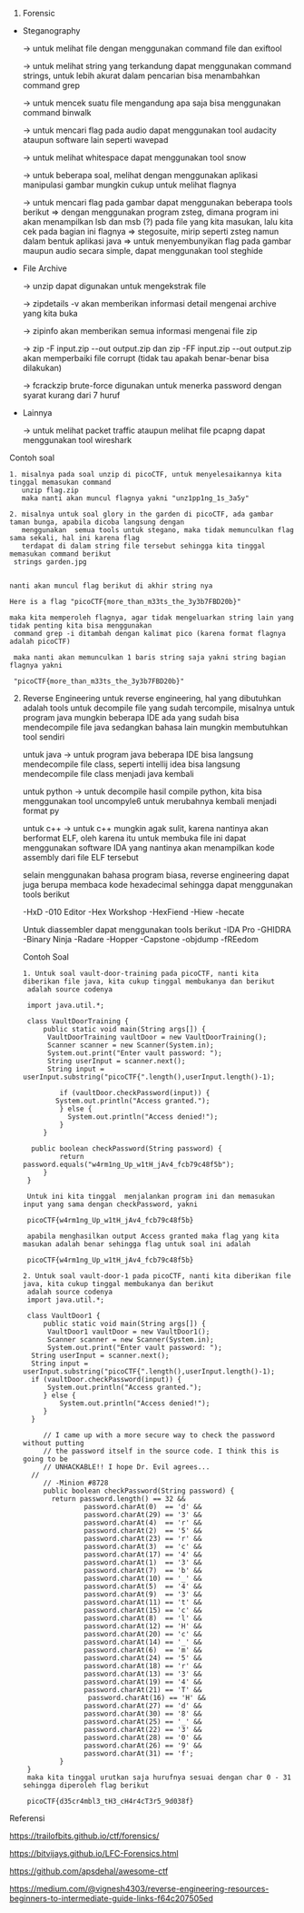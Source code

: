 1. Forensic
 - Steganography
 
	-> untuk melihat file dengan menggunakan command file dan exiftool
		 
     -> untuk melihat string yang terkandung dapat menggunakan command strings, untuk lebih akurat dalam pencarian bisa     menambahkan command grep
		 
     -> untuk mencek suatu file mengandung apa saja bisa menggunakan command binwalk
		 
     -> untuk mencari flag pada audio dapat menggunakan tool audacity ataupun software lain seperti wavepad
		 
     -> untuk melihat whitespace dapat menggunakan tool snow
		 
     -> untuk beberapa soal, melihat dengan menggunakan aplikasi manipulasi gambar mungkin cukup untuk melihat flagnya
		 
     -> untuk mencari flag pada gambar dapat menggunakan beberapa tools berikut
        => dengan menggunakan program zsteg, dimana program ini akan menampilkan lsb dan msb (?) pada file yang kita masukan, lalu kita cek pada bagian ini flagnya
        => stegosuite, mirip seperti zsteg namun dalam bentuk aplikasi java
        => untuk menyembunyikan flag pada gambar maupun audio secara simple, dapat menggunakan tool steghide

- File Archive

     -> unzip dapat digunakan untuk mengekstrak file
		 
     -> zipdetails -v akan memberikan informasi detail mengenai archive yang kita buka
		 
     -> zipinfo akan memberikan semua informasi mengenai file zip
		 
     -> zip -F input.zip --out output.zip dan zip -FF input.zip --out output.zip akan memperbaiki file corrupt (tidak tau apakah benar-benar bisa dilakukan)
		 
     -> fcrackzip brute-force digunakan untuk menerka password dengan syarat kurang dari 7 huruf
		 
 - Lainnya
 
     -> untuk melihat packet traffic ataupun melihat file pcapng dapat menggunakan tool wireshark
     
     
 Contoh soal
 
    1. misalnya pada soal unzip di picoCTF, untuk menyelesaikannya kita tinggal memasukan command
       unzip flag.zip	
       maka nanti akan muncul flagnya yakni "unz1pp1ng_1s_3a5y"
       
    2. misalnya untuk soal glory in the garden di picoCTF, ada gambar taman bunga, apabila dicoba langsung dengan 
       menggunakan  semua tools untuk stegano, maka tidak memunculkan flag sama sekali, hal ini karena flag 
       terdapat di dalam string file tersebut sehingga kita tinggal memasukan command berikut
	 strings garden.jpg
       
       
   	nanti akan muncul flag berikut di akhir string nya

	Here is a flag "picoCTF{more_than_m33ts_the_3y3b7FBD20b}"

   	maka kita memperoleh flagnya, agar tidak mengeluarkan string lain yang tidak penting kita bisa menggunakan 
	 command grep -i ditambah dengan kalimat pico (karena format flagnya adalah picoCTF) 
	 
	 maka nanti akan memunculkan 1 baris string saja yakni string bagian flagnya yakni
	 
	 "picoCTF{more_than_m33ts_the_3y3b7FBD20b}"
     
     
     
     
2. Reverse Engineering
   untuk reverse engineering, hal yang dibutuhkan adalah tools untuk decompile file yang sudah tercompile, misalnya untuk 
   program java mungkin beberapa IDE ada yang sudah bisa mendecompile file java sedangkan bahasa lain mungkin membutuhkan
   tool sendiri
   
   untuk java
   	-> untuk program java beberapa IDE bisa langsung mendecompile file class, seperti intellij idea bisa langsung
	   mendecompile file class menjadi java kembali
   
   untuk python
   	-> untuk decompile hasil compile python, kita bisa menggunakan tool uncompyle6 untuk merubahnya kembali menjadi
	   format py
	   
   untuk c++
   	-> untuk c++ mungkin agak sulit, karena nantinya akan berformat ELF, oleh karena itu untuk membuka file ini 
	   dapat menggunakan software IDA yang nantinya akan menampilkan kode assembly dari file ELF tersebut
	   
   selain menggunakan bahasa program biasa, reverse engineering dapat juga berupa membaca kode hexadecimal sehingga dapat
   menggunakan tools berikut
   
   	-HxD
	-010 Editor
	-Hex Workshop
	-HexFiend
	-Hiew
	-hecate
	
   Untuk diassembler dapat menggunakan tools berikut
   	-IDA Pro
	-GHIDRA
	-Binary Ninja
	-Radare
	-Hopper
	-Capstone
	-objdump
	-fREedom
	
   Contoh Soal
   
       1. Untuk soal vault-door-training pada picoCTF, nanti kita diberikan file java, kita cukup tinggal membukanya dan berikut
      	adalah source codenya
      
      	import java.util.*;

		class VaultDoorTraining {
 	 		public static void main(String args[]) {
   			 VaultDoorTraining vaultDoor = new VaultDoorTraining();
   			 Scanner scanner = new Scanner(System.in); 
   	 		 System.out.print("Enter vault password: ");
   	 		 String userInput = scanner.next();
   	 		 String input = userInput.substring("picoCTF{".length(),userInput.length()-1);
    
    			if (vaultDoor.checkPassword(input)) {
   			   System.out.println("Access granted.");
    			} else {
    			  System.out.println("Access denied!");
    			}
  			}
  
 		 public boolean checkPassword(String password) {
      			return password.equals("w4rm1ng_Up_w1tH_jAv4_fcb79c48f5b");
  			}
		}

        Untuk ini kita tinggal  menjalankan program ini dan memasukan input yang sama dengan checkPassword, yakni
      
        picoCTF{w4rm1ng_Up_w1tH_jAv4_fcb79c48f5b}
     
        apabila menghasilkan output Access granted maka flag yang kita masukan adalah benar sehingga flag untuk soal ini adalah
     
        picoCTF{w4rm1ng_Up_w1tH_jAv4_fcb79c48f5b}

       2. Untuk soal vault-door-1 pada picoCTF, nanti kita diberikan file java, kita cukup tinggal membukanya dan berikut
      	adalah source codenya
		import java.util.*;

  		class VaultDoor1 {
    		public static void main(String args[]) {
       		 VaultDoor1 vaultDoor = new VaultDoor1();
       		 Scanner scanner = new Scanner(System.in);
       		 System.out.print("Enter vault password: ");
		 String userInput = scanner.next();
		 String input = userInput.substring("picoCTF{".length(),userInput.length()-1);
		 if (vaultDoor.checkPassword(input)) {
	    	 System.out.println("Access granted.");
			} else {
			    System.out.println("Access denied!");
			}
   		 }

    		// I came up with a more secure way to check the password without putting
    		// the password itself in the source code. I think this is going to be
    		// UNHACKABLE!! I hope Dr. Evil agrees...
   		 //
    		// -Minion #8728
    		public boolean checkPassword(String password) {
      		  return password.length() == 32 &&
         		      password.charAt(0)  == 'd' &&
         		      password.charAt(29) == '3' &&
         		      password.charAt(4)  == 'r' &&
         		      password.charAt(2)  == '5' &&
         		      password.charAt(23) == 'r' &&
         		      password.charAt(3)  == 'c' &&
         		      password.charAt(17) == '4' &&
         		      password.charAt(1)  == '3' &&
         		      password.charAt(7)  == 'b' &&
         		      password.charAt(10) == '_' &&
         		      password.charAt(5)  == '4' &&
         		      password.charAt(9)  == '3' &&
         		      password.charAt(11) == 't' &&
         		      password.charAt(15) == 'c' &&
         		      password.charAt(8)  == 'l' &&
         		      password.charAt(12) == 'H' &&
         		      password.charAt(20) == 'c' &&
         		      password.charAt(14) == '_' &&
         		      password.charAt(6)  == 'm' &&
         		      password.charAt(24) == '5' &&
         		      password.charAt(18) == 'r' &&
         		      password.charAt(13) == '3' &&
         		      password.charAt(19) == '4' &&
         		      password.charAt(21) == 'T' &&
        		       password.charAt(16) == 'H' &&
         		      password.charAt(27) == 'd' &&
         		      password.charAt(30) == '8' &&
         		      password.charAt(25) == '_' &&
         		      password.charAt(22) == '3' &&
         		      password.charAt(28) == '0' &&
         		      password.charAt(26) == '9' &&
         		      password.charAt(31) == 'f';
    			}
		}
		maka kita tinggal urutkan saja hurufnya sesuai dengan char 0 - 31 sehingga diperoleh flag berikut
		
		picoCTF{d35cr4mbl3_tH3_cH4r4cT3r5_9d038f}











Referensi

https://trailofbits.github.io/ctf/forensics/

https://bitvijays.github.io/LFC-Forensics.html

https://github.com/apsdehal/awesome-ctf

https://medium.com/@vignesh4303/reverse-engineering-resources-beginners-to-intermediate-guide-links-f64c207505ed
